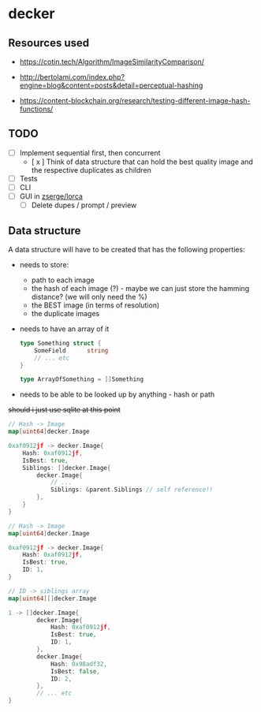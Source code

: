 # decker

## Resources used

- https://cotin.tech/Algorithm/ImageSimilarityComparison/

- http://bertolami.com/index.php?engine=blog&content=posts&detail=perceptual-hashing

- https://content-blockchain.org/research/testing-different-image-hash-functions/

## TODO

- [ ] Implement sequential first, then concurrent
  - [ x ] Think of data structure that can hold the best quality image and the respective duplicates as children
- [ ] Tests
- [ ] CLI
- [ ] GUI in [zserge/lorca](https://github.com/zserge/lorca)
  - [ ] Delete dupes / prompt / preview

## Data structure

A data structure will have to be created that has the following properties:

- needs to store:
  - path to each image
  - the hash of each image (?) - maybe we can just store the hamming distance? (we will only need the %)
  - the BEST image (in terms of resolution)
  - the duplicate images
- needs to have an array of it

  ```go
  type Something struct {
      SomeField      string
      // ... etc
  }

  type ArrayOfSomething = []Something
  ```

- needs to be able to be looked up by anything - hash or path

~~should i just use sqlite at this point~~

```go
// Hash -> Image
map[uint64]decker.Image

0xaf0912jf -> decker.Image{
    Hash: 0xaf0912jf,
    IsBest: true,
    Siblings: []decker.Image{
        decker.Image{
            // ...
            Siblings: &parent.Siblings // self reference!!
        },
    }
}
```

```go
// Hash -> Image
map[uint64]decker.Image

0xaf0912jf -> decker.Image{
    Hash: 0xaf0912jf,
    IsBest: true,
    ID: 1,
}

// ID -> siblings array
map[uint64][]decker.Image

1 -> []decker.Image{
        decker.Image{
            Hash: 0xaf0912jf,
            IsBest: true,
            ID: 1,
        },
        decker.Image{
            Hash: 0x98adf32,
            IsBest: false,
            ID: 2,
        },
        // ... etc
}
```
